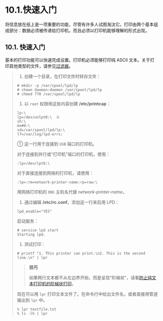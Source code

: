 # 10.1.快速入门

将信息放在纸上是一项重要的功能，尽管有许多人试图淘汰它。打印由两个基本组成部分：数据必须被传递给打印机，而且必须以打印机能够理解的形式出现。

## 10.1. 快速入门

基本的打印功能可以快速完成设置。打印机必须能够打印纯 ASCII 文本。关于打印其他类型的文件，请参见[过滤器](https://docs.freebsd.org/en/books/handbook/book/#printing-lpd-filters)。

> 1. 创建一个目录，在打印文件时转存文件：
>
> ```
> # mkdir -p /var/spool/lpd/lp
> # chown daemon:daemon /var/spool/lpd/lp
> # chmod 770 /var/spool/lpd/lp
> ```
>
> 1. 以 `root` 权限用这些内容创建 **/etc/printcap**：
>
> ```
> lp:\
> lp=/dev/unlpt0:\  ①
> sh:\
> mx#0:\
> sd=/var/spool/lpd/lp:\
> lf=/var/log/lpd-errs:
> ```
>
> ① 这一行用于连接到 `USB` 端口的打印机。
>
> 对于连接到并行或“打印机”端口的打印机，使用：
>
> ```
> :lp=/dev/lpt0:\
> ```
>
> 对于直接连接到网络的打印机，请使用：
>
> ```
> :lp=:rm=network-printer-name:rp=raw:\
> ```
>
> 用网络打印机的 `DNS` 主机名代替 _network-printer-name_。
>
> 1. 通过编辑 **/etc/rc.conf**，添加这一行来启用 LPD：
>
> ```
> lpd_enable="YES"
> ```
>
> 启动服务：
>
> ```
> # service lpd start
> Starting lpd.
> ```
>
> 1. 测试打印：
>
> ```
> # printf "1. This printer can print.\n2. This is the second line.\n" | lpr
> ```
>
> > **技巧**
> >
> > 如果两行文本都不从左边界开始，而是呈现“阶梯状”，请看[防止纯文本打印机的阶梯状打印](https://docs.freebsd.org/en/books/handbook/book/#printing-lpd-filters-stairstep)。
>
> 现在可以用 `lpr` 打印文本文件了。在命令行中给出文件名，或者直接用管道输出到 `lpr` 中。
>
> ```
> % lpr textfile.txt
> % ls -lh | lpr
> ```